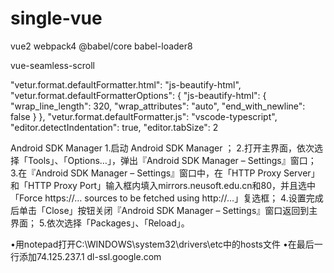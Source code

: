 # single-vue
vue2 webpack4  @babel/core babel-loader8

vue-seamless-scroll


"vetur.format.defaultFormatter.html": "js-beautify-html",
    "vetur.format.defaultFormatterOptions": {
        "js-beautify-html": {
            "wrap_line_length": 320,
            "wrap_attributes": "auto",
            "end_with_newline": false
        }
    },
    "vetur.format.defaultFormatter.js": "vscode-typescript",
    "editor.detectIndentation": true,
    "editor.tabSize": 2
    
    
Android SDK Manager
1.启动 Android SDK Manager ；
2.打开主界面，依次选择「Tools」、「Options…」，弹出『Android SDK Manager – Settings』窗口；
3.在『Android SDK Manager – Settings』窗口中，在「HTTP Proxy Server」和「HTTP Proxy Port」输入框内填入mirrors.neusoft.edu.cn和80，并且选中「Force https://… sources to be fetched using http://…」复选框；
4.设置完成后单击「Close」按钮关闭『Android SDK Manager – Settings』窗口返回到主界面；
5.依次选择「Packages」、「Reload」。

•用notepad打开C:\WINDOWS\system32\drivers\etc中的hosts文件
•在最后一行添加74.125.237.1 dl-ssl.google.com
